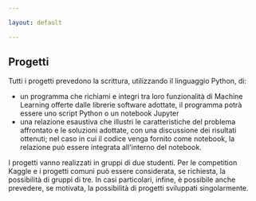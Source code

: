 ```yaml
---

layout: default

---
```

## Progetti



Tutti i progetti prevedono la scrittura, utilizzando il linguaggio Python, di:

* un programma che richiami e integri tra loro funzionalità di Machine Learning
offerte dalle librerie software adottate, il programma potrà essere uno script Python o un notebook Jupyter
* una relazione esaustiva che illustri le caratteristiche del problema affrontato e le soluzioni adottate, con una discussione dei risultati ottenuti; nel caso in cui il codice venga fornito come notebook, la relazione può essere integrata all'interno del notebook.

I progetti vanno realizzati in gruppi di due studenti. Per le competition Kaggle e i progetti comuni può essere considerata, se richiesta, la possibilità di gruppi di tre. In casi particolari, infine, è possibile anche prevedere, se motivata, la possibilità di progetti sviluppati singolarmente.

 

 
